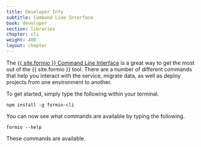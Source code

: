 ```yaml
---
title: Developer Info
subtitle: Command Line Interface
book: developer
section: libraries
chapter: cli
weight: 400
layout: chapter
---
```

The [{{ site.formio }} Command Line Interface](https://github.com/formio/formio-cli) is a great way to get the most out of the {{ site.formio }} tool. There are a number of different commands that help you interact with the service, migrate data, as well as deploy projects from one environment to another.

To get started, simply type the following within your terminal.

```
npm install -g formio-cli
```

You can now see what commands are available by typing the following.

```
formio --help
```

These commands are available.
